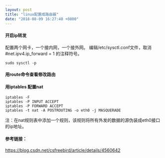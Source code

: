 ```yaml
---
layout: post
title: "linux配置成路由器"
date: "2018-08-09 16:27:40 +0800"
---
```


#### 开启ip转发

配置两个网卡，一个接内网，一个接外网。
编辑/etc/sysctl.conf文件，取消#net.ipv4.ip_forward = 1 的注释符号。

    sudo sysctl -p

#### 用route命令查看修改路由

#### 用iptables 配置nat

```
iptables -F
iptables -P INPUT ACCEPT
iptables -P FORWARD ACCEPT
iptables -t nat -A POSTROUTING -o eth0 -j MASQUERADE
```
注：在nat规则表中添加一个规则，该规则将所有外发的数据的源伪装成eth0接口的ip地址。

#### 参考链接：

https://blog.csdn.net/csfreebird/article/details/4560642
